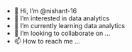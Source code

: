 - 👋 Hi, I’m @nishant-16
- 👀 I’m interested in data analytics
- 🌱 I’m currently learning data analytics
- 💞️ I’m looking to collaborate on ...
- 📫 How to reach me ...

<!---
nishant-16/nishant-16 is a ✨ special ✨ repository because its `README.md` (this file) appears on your GitHub profile.
You can click the Preview link to take a look at your changes.
--->
